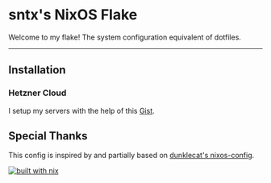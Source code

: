 # sntx's NixOS Flake

<!-- intro -->

Welcome to my flake!
The system configuration equivalent of dotfiles.

---

## Installation

### Hetzner Cloud

I setup my servers with the help of this [Gist](https://gist.github.com/cyber-murmel/8b726b45047907a842a9dc9db2618b0a).

## Special Thanks

This config is inspired by and partially based on [dunklecat's nixos-config](https://git.sr.ht/~dunklecat/nixos-config).

<!-- badges -->

[![built with nix](https://builtwithnix.org/badge.svg)](https://builtwithnix.org)
